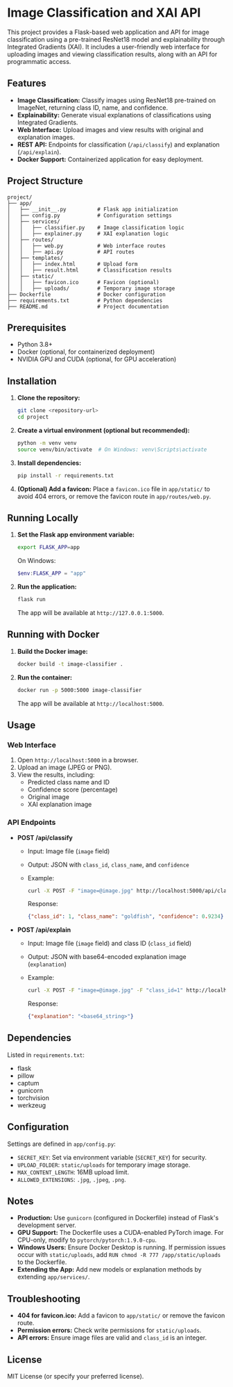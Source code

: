 # Image Classification and XAI API

This project provides a Flask-based web application and API for image classification using a pre-trained ResNet18 model and explainability through Integrated Gradients (XAI). It includes a user-friendly web interface for uploading images and viewing classification results, along with an API for programmatic access.

## Features

- **Image Classification:** Classify images using ResNet18 pre-trained on ImageNet, returning class ID, name, and confidence.
- **Explainability:** Generate visual explanations of classifications using Integrated Gradients.
- **Web Interface:** Upload images and view results with original and explanation images.
- **REST API:** Endpoints for classification (`/api/classify`) and explanation (`/api/explain`).
- **Docker Support:** Containerized application for easy deployment.

## Project Structure

```
project/
├── app/
│   ├── __init__.py          # Flask app initialization
│   ├── config.py            # Configuration settings
│   ├── services/
│   │   ├── classifier.py    # Image classification logic
│   │   ├── explainer.py     # XAI explanation logic
│   ├── routes/
│   │   ├── web.py           # Web interface routes
│   │   ├── api.py           # API routes
│   ├── templates/
│   │   ├── index.html       # Upload form
│   │   ├── result.html      # Classification results
│   ├── static/
│   │   ├── favicon.ico      # Favicon (optional)
│   │   ├── uploads/         # Temporary image storage
├── Dockerfile               # Docker configuration
├── requirements.txt         # Python dependencies
├── README.md                # Project documentation
```

## Prerequisites

- Python 3.8+
- Docker (optional, for containerized deployment)
- NVIDIA GPU and CUDA (optional, for GPU acceleration)

## Installation

1. **Clone the repository:**

   ```bash
   git clone <repository-url>
   cd project
   ```

2. **Create a virtual environment (optional but recommended):**

   ```bash
   python -m venv venv
   source venv/bin/activate  # On Windows: venv\Scripts\activate
   ```

3. **Install dependencies:**

   ```bash
   pip install -r requirements.txt
   ```

4. **(Optional) Add a favicon:**
   Place a `favicon.ico` file in `app/static/` to avoid 404 errors, or remove the favicon route in `app/routes/web.py`.

## Running Locally

1. **Set the Flask app environment variable:**

   ```bash
   export FLASK_APP=app
   ```

   On Windows:

   ```powershell
   $env:FLASK_APP = "app"
   ```

2. **Run the application:**

   ```bash
   flask run
   ```

   The app will be available at `http://127.0.0.1:5000`.

## Running with Docker

1. **Build the Docker image:**

   ```bash
   docker build -t image-classifier .
   ```

2. **Run the container:**

   ```bash
   docker run -p 5000:5000 image-classifier
   ```

   The app will be available at `http://localhost:5000`.

## Usage

### Web Interface

1. Open `http://localhost:5000` in a browser.
2. Upload an image (JPEG or PNG).
3. View the results, including:
   - Predicted class name and ID
   - Confidence score (percentage)
   - Original image
   - XAI explanation image

### API Endpoints

- **POST /api/classify**
  - Input: Image file (`image` field)
  - Output: JSON with `class_id`, `class_name`, and `confidence`
  - Example:

    ```bash
    curl -X POST -F "image=@image.jpg" http://localhost:5000/api/classify
    ```

    Response:

    ```json
    {"class_id": 1, "class_name": "goldfish", "confidence": 0.9234}
    ```

- **POST /api/explain**
  - Input: Image file (`image` field) and class ID (`class_id` field)
  - Output: JSON with base64-encoded explanation image (`explanation`)
  - Example:

    ```bash
    curl -X POST -F "image=@image.jpg" -F "class_id=1" http://localhost:5000/api/explain
    ```

    Response:

    ```json
    {"explanation": "<base64_string>"}
    ```

## Dependencies

Listed in `requirements.txt`:

- flask
- pillow
- captum
- gunicorn
- torchvision
- werkzeug

## Configuration

Settings are defined in `app/config.py`:

- `SECRET_KEY`: Set via environment variable (`SECRET_KEY`) for security.
- `UPLOAD_FOLDER`: `static/uploads` for temporary image storage.
- `MAX_CONTENT_LENGTH`: 16MB upload limit.
- `ALLOWED_EXTENSIONS`: `.jpg`, `.jpeg`, `.png`.

## Notes

- **Production:** Use `gunicorn` (configured in Dockerfile) instead of Flask's development server.
- **GPU Support:** The Dockerfile uses a CUDA-enabled PyTorch image. For CPU-only, modify to `pytorch/pytorch:1.9.0-cpu`.
- **Windows Users:** Ensure Docker Desktop is running. If permission issues occur with `static/uploads`, add `RUN chmod -R 777 /app/static/uploads` to the Dockerfile.
- **Extending the App:** Add new models or explanation methods by extending `app/services/`.

## Troubleshooting

- **404 for favicon.ico:** Add a favicon to `app/static/` or remove the favicon route.
- **Permission errors:** Check write permissions for `static/uploads`.
- **API errors:** Ensure image files are valid and `class_id` is an integer.

## License

MIT License (or specify your preferred license).
